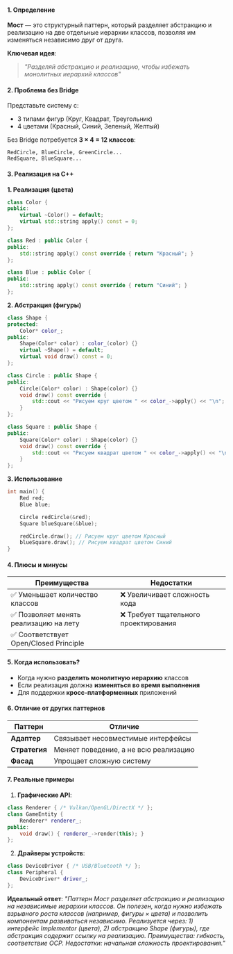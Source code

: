 #### **1. Определение**
**Мост** — это структурный паттерн, который разделяет абстракцию и реализацию на две отдельные иерархии классов, позволяя им изменяться независимо друг от друга.

**Ключевая идея**:
> *"Разделяй абстракцию и реализацию, чтобы избежать монолитных иерархий классов"*

#### **2. Проблема без Bridge**
Представьте систему с:
- 3 типами фигур (Круг, Квадрат, Треугольник)
- 4 цветами (Красный, Синий, Зеленый, Желтый)

Без Bridge потребуется **3 × 4 = 12 классов**:
```
RedCircle, BlueCircle, GreenCircle...
RedSquare, BlueSquare...
```

#### **3. Реализация на C++**

**1. Реализация (цвета)**
```cpp
class Color {
public:
    virtual ~Color() = default;
    virtual std::string apply() const = 0;
};

class Red : public Color {
public:
    std::string apply() const override { return "Красный"; }
};

class Blue : public Color {
public:
    std::string apply() const override { return "Синий"; }
};
```

**2. Абстракция (фигуры)**
```cpp
class Shape {
protected:
    Color* color_;
public:
    Shape(Color* color) : color_(color) {}
    virtual ~Shape() = default;
    virtual void draw() const = 0;
};

class Circle : public Shape {
public:
    Circle(Color* color) : Shape(color) {}
    void draw() const override {
        std::cout << "Рисуем круг цветом " << color_->apply() << "\n";
    }
};

class Square : public Shape {
public:
    Square(Color* color) : Shape(color) {}
    void draw() const override {
        std::cout << "Рисуем квадрат цветом " << color_->apply() << "\n";
    }
};
```

**3. Использование**
```cpp
int main() {
    Red red;
    Blue blue;

    Circle redCircle(&red);
    Square blueSquare(&blue);

    redCircle.draw(); // Рисуем круг цветом Красный
    blueSquare.draw(); // Рисуем квадрат цветом Синий
}
```

#### **4. Плюсы и минусы**

| **Преимущества**                      | **Недостатки**                       |
| ------------------------------------- | ------------------------------------ |
| ✅ Уменьшает количество классов        | ❌ Увеличивает сложность кода         |
| ✅ Позволяет менять реализацию на лету | ❌ Требует тщательного проектирования |
| ✅ Соответствует Open/Closed Principle |                                      |

#### **5. Когда использовать?**
- Когда нужно **разделить монолитную иерархию** классов
- Если реализация должна **изменяться во время выполнения**
- Для поддержки **кросс-платформенных** приложений

#### **6. Отличие от других паттернов**
| **Паттерн** | **Отличие** |
|------------|------------|
| **Адаптер** | Связывает несовместимые интерфейсы |
| **Стратегия** | Меняет поведение, а не всю реализацию |
| **Фасад** | Упрощает сложную систему |

#### **7. Реальные примеры**
1. **Графические API**:
```cpp
class Renderer { /* Vulkan/OpenGL/DirectX */ };
class GameEntity {
    Renderer* renderer_;
public:
    void draw() { renderer_->render(this); }
};
```

2. **Драйверы устройств**:
```cpp
class DeviceDriver { /* USB/Bluetooth */ };
class Peripheral {
    DeviceDriver* driver_;
};
```

**Идеальный ответ**:
*"Паттерн Мост разделяет абстракцию и реализацию на независимые иерархии классов. Он полезен, когда нужно избежать взрывного роста классов (например, фигуры × цвета) и позволить компонентам развиваться независимо. Реализуется через: 1) интерфейс Implementor (цвета), 2) абстракцию Shape (фигуры), где абстракция содержит ссылку на реализацию. Преимущества: гибкость, соответствие OCP. Недостатки: начальная сложность проектирования."*